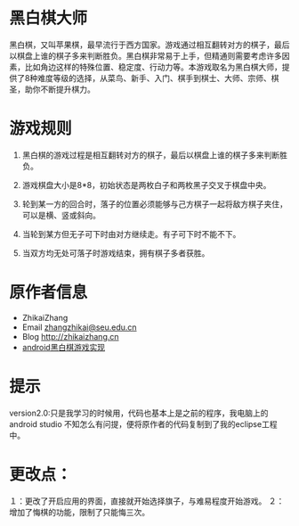 黑白棋大师
============

黑白棋，又叫苹果棋，最早流行于西方国家。游戏通过相互翻转对方的棋子，最后以棋盘上谁的棋子多来判断胜负。黑白棋非常易于上手，但精通则需要考虑许多因素，比如角边这样的特殊位置、稳定度、行动力等。本游戏取名为黑白棋大师，提供了8种难度等级的选择，从菜鸟、新手、入门、棋手到棋士、大师、宗师、棋圣，助你不断提升棋力。

游戏规则
============

1. 黑白棋的游戏过程是相互翻转对方的棋子，最后以棋盘上谁的棋子多来判断胜负。

2. 游戏棋盘大小是8*8，初始状态是两枚白子和两枚黑子交叉于棋盘中央。

3. 轮到某一方的回合时，落子的位置必须能够与己方棋子一起将敌方棋子夹住，可以是横、竖或斜向。

4. 当轮到某方但无子可下时由对方继续走。有子可下时不能不下。

5. 当双方均无处可落子时游戏结束，拥有棋子多者获胜。


原作者信息
=========

 * ZhikaiZhang 
 * Email <zhangzhikai@seu.edu.cn>
 * Blog <http://zhikaizhang.cn>
 * [android黑白棋游戏实现](http://zhikaizhang.cn/2016/07/29/android%E9%BB%91%E7%99%BD%E6%A3%8B%E6%B8%B8%E6%88%8F%E5%AE%9E%E7%8E%B0/)
 

提示
=========
version2.0:只是我学习的时候用，代码也基本上是之前的程序，我电脑上的android studio 不知怎么有问提，便将原作者的代码复制到了我的eclipse工程中。


更改点：
=========
１：更改了开启应用的界面，直接就开始选择旗子，与难易程度开始游戏。
２：增加了悔棋的功能，限制了只能悔三次。
